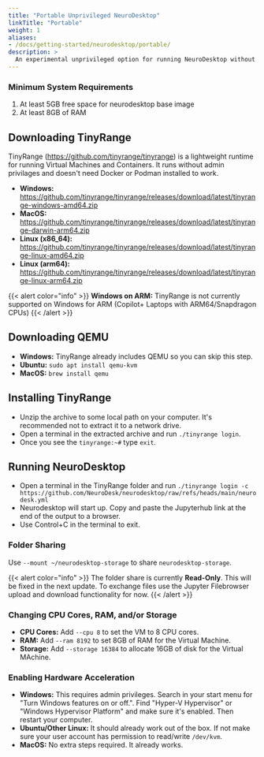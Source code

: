 ```yaml
---
title: "Portable Unprivileged NeuroDesktop"
linkTitle: "Portable"
weight: 1
aliases:
- /docs/getting-started/neurodesktop/portable/
description: >
  An experimental unprivileged option for running NeuroDesktop without Docker or Podman.
---
```


### Minimum System Requirements

1. At least 5GB free space for neurodesktop base image
2. At least 8GB of RAM

## Downloading TinyRange

TinyRange (https://github.com/tinyrange/tinyrange) is a lightweight runtime for running Virtual Machines and Containers. It runs without admin privilages and doesn't need Docker or Podman installed to work.

- **Windows:** https://github.com/tinyrange/tinyrange/releases/download/latest/tinyrange-windows-amd64.zip
- **MacOS:** https://github.com/tinyrange/tinyrange/releases/download/latest/tinyrange-darwin-arm64.zip
- **Linux (x86_64):** https://github.com/tinyrange/tinyrange/releases/download/latest/tinyrange-linux-amd64.zip
- **Linux (arm64):** https://github.com/tinyrange/tinyrange/releases/download/latest/tinyrange-linux-arm64.zip

{{< alert color="info" >}}
**Windows on ARM:** TinyRange is not currently supported on Windows for ARM (Copilot+ Laptops with ARM64/Snapdragon CPUs)
{{< /alert >}}

## Downloading QEMU

- **Windows:** TinyRange already includes QEMU so you can skip this step.
- **Ubuntu:** `sudo apt install qemu-kvm`
- **MacOS:** `brew install qemu`

## Installing TinyRange

- Unzip the archive to some local path on your computer. It's recommended not to extract it to a network drive.
- Open a terminal in the extracted archive and run `./tinyrange login`.
- Once you see the `tinyrange:~#` type `exit`.

## Running NeuroDesktop

- Open a terminal in the TinyRange folder and run `./tinyrange login -c https://github.com/NeuroDesk/neurodesktop/raw/refs/heads/main/neurodesk.yml`
- Neurodesktop will start up. Copy and paste the Jupyterhub link at the end of the output to a browser.
- Use Control+C in the terminal to exit.

### Folder Sharing

Use `--mount ~/neurodesktop-storage` to share `neurodesktop-storage`.

{{< alert color="info" >}}
The folder share is currently **Read-Only**. This will be fixed in the next update. To exchange files use the Jupyter Filebrowser upload and download functionality for now.
{{< /alert >}}

### Changing CPU Cores, RAM, and/or Storage

- **CPU Cores:** Add `--cpu 8` to set the VM to 8 CPU cores.
- **RAM:** Add `--ram 8192` to set 8GB of RAM for the Virtual Machine.
- **Storage:** Add `--storage 16384` to allocate 16GB of disk for the Virtual MAchine.

### Enabling Hardware Acceleration

- **Windows:** This requires admin privileges. Search in your start menu for "Turn Windows features on or off.". Find "Hyper-V Hypervisor" or "Windows Hypervisor Platform" and make sure it's enabled. Then restart your computer.
- **Ubuntu/Other Linux:** It should already work out of the box. If not make sure your user account has permission to read/write `/dev/kvm`.
- **MacOS:** No extra steps required. It already works.
